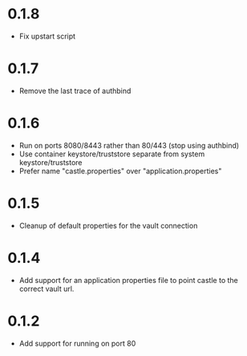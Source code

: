 # 0.1.8

* Fix upstart script

# 0.1.7

* Remove the last trace of authbind

# 0.1.6

* Run on ports 8080/8443 rather than 80/443 (stop using authbind)
* Use container keystore/truststore separate from system keystore/truststore
* Prefer name "castle.properties" over "application.properties"

# 0.1.5

* Cleanup of default properties for the vault connection

# 0.1.4

* Add support for an application properties file to point castle to the correct vault url.

# 0.1.2

* Add support for running on port 80
